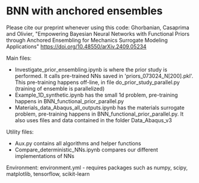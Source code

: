 # BNN with anchored ensembles

Please cite our preprint whenever using this code:
Ghorbanian, Casaprima and Olivier, "Empowering Bayesian Neural Networks with Functional Priors through Anchored Ensembling for Mechanics Surrogate Modeling Applications" https://doi.org/10.48550/arXiv.2409.05234

Main files:
- Investigate_prior_ensembling.ipynb is where the prior study is performed. It calls pre-trained NNs saved in 'priors_073024_N[200].pkl'. This pre-training happens off-line, in file do_prior_study_parallel.py (training of ensemble is parallelized)
- Example_1D_synthetic.ipynb has the small 1d problem, pre-training happens in BNN_functional_prior_parallel.py
- Materials_data_Abaqus_all_outputs.ipynb has the materials surrogate problem, pre-training happens in BNN_functional_prior_parallel.py. It also uses files and data contained in the folder Data_Abaqus_v3

Utility files:
- Aux.py contains all algorithms and helper functions
- Compare_deterministic_NNs.ipynb compares our different implementations of NNs

Environment: environment.yml - requires packages such as numpy, scipy, matplotlib, tensorflow, scikit-learn
